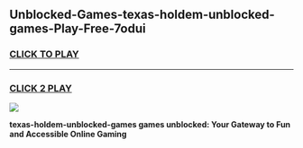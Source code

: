 
## Unblocked-Games-texas-holdem-unblocked-games-Play-Free-7odui
<h3>
<a href="https://premium76.site?title=texas-holdem-unblocked-games&ref=23A">CLICK TO PLAY</a></h3>
<hr>

<h3>
<a href="https://premium76.site?title=texas-holdem-unblocked-games&ref=23A">CLICK 2 PLAY</a>
  
</h3>

<a href="https://premium76.site?title=texas-holdem-unblocked-games&ref=23A"><img src="https://clearcache.store/games.png"></a>


**texas-holdem-unblocked-games games unblocked: Your Gateway to Fun and Accessible Online Gaming**
